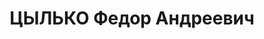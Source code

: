 ---
title: ЦЫЛЬКО Федор Андреевич
description: "Род. в 1894, Минская губ., Мозырский уезд, с. Копаткевичи, белорус,\
  \ обр.: высшее, член ВКП(б). Проживал: Москва, ул. Горького, д. 26, кв. 74. Зам.\
  \ наркома земледелия СССР. \n  Арестован 11.06.1937. Обв. в участии в антисоветской\
  \ террористической организации. Приговор: ВК ВС СССР, 26.10.1937 – ВМН. Расстрелян\
  \ 26.10.1937, г.Москва. \n  Реабилитирован ВК ВС СССР 08.02.1956"
---